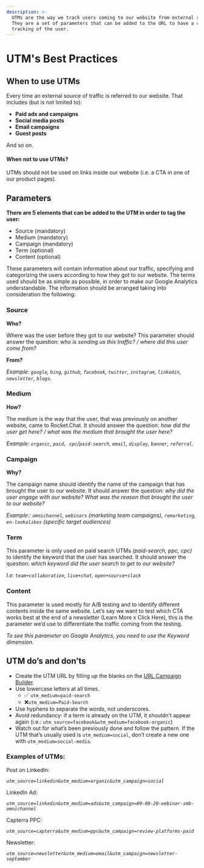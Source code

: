 ```yaml
---
description: >-
  UTMs are the way we track users coming to our website from external sources.
  They are a set of parameters that can be added to the URL to have a clear
  tracking of the user.
---
```


# UTM's Best Practices

## When to use UTMs

Every time an external source of traffic is referred to our website. That includes \(but is not limited to\):

* **Paid ads and campaigns**
* **Social media posts**
* **Email campaigns**
* **Guest posts**

And so on.

#### When **not** to use UTMs?

UTMs should not be used on links inside our website \(i.e. a CTA in one of our product pages\).

## Parameters

**There are 5 elements that can be added to the UTM in order to tag the user:**

* Source \(mandatory\)
* Medium \(mandatory\)
* Campaign \(mandatory\)
* Term \(optional\)
* Content \(optional\)

These parameters will contain information about our traffic, specifying and categorizing the users according to how they got to our website. The terms used should be as simple as possible, in order to make our Google Analytics understandable. The information should be arranged taking into consideration the following:

### **Source**

**Who?**

Where was the user before they got to our website? This parameter should answer the question: _who is sending us this traffic? / where did this user come from?_

**From?**

_Example: `google`, `bing`, `github`, `facebook`, `twitter`, `instagram`, `linkedin`, `newsletter`, `blogs`._

### **Medium**

**How?**

The medium is the way that the user, that was previously on another website, came to Rocket.Chat. It should answer the question: _how did the user get here? / what was the medium that brought the user here?_

_Example: `organic`, `paid, cpc`/`paid-search`, `email`, `display`, `banner`, `referral`._

### **Campaign**

**Why?**

The campaign name should identify the name of the campaign that has brought the user to our website. It should answer the question: _why did the user engage with our website? What was the reason that brought the user to our website?_

_Example:: `omnichannel`, `webinars` \(marketing team campaigns\), `remarketing`, `en-lookalikes` \(specific target audiences\)_

### **Term**

This parameter is only used on paid search UTMs _\(paid-search, ppc, cpc\)_ to identify the keyword that the user has searched. It should answer the question: _which keyword did the user search to get to our website?_

_I.e: `team+collaboration`, `live+chat`, `open+source+slack`_

### **Content**

This parameter is used mostly for A/B testing and to identify different contents inside the same website. Let’s say we want to test which CTA works best at the end of a newsletter \(Learn More x Click Here\), this is the parameter we’d use to differentiate the traffic coming from the testing.

_To see this parameter on Google Analytics, you need to use the Keyword dimension._

## **UTM do’s and don’ts**

* Create the UTM URL by filling up the blanks on the [URL Campaign Builder](https://ga-dev-tools.appspot.com/campaign-url-builder/). 
* Use lowercase letters at all times.
  * ✅ `utm_medium=paid-search` 
  * ❌`utm_medium=Paid-Search` 
* Use hyphens to separate the words, not underscores. 
* Avoid redundancy: if a term is already on the UTM, it shouldn’t appear again \(i.e.: `utm_source=facebook&utm_medium=facebook-organic`\) 
* Watch out for what’s been previously done and follow the pattern. If the UTM that’s usually used is `utm_medium=social`, don’t create a new one with `utm_medium=social-media`.

### Examples of UTMs:

Post on LinkedIn:

_`utm_source=linkedin&utm_medium=organic&utm_campaign=social`_

LinkedIn Ad: 

_`utm_source=linkedin&utm_medium=ads&utm_campaign=09-09-20-webinar-smb-omnichannel`_ 

Capterra PPC: 

_`utm_source=capterra&utm_medium=ppc&utm_campaign=review-platforms-paid`_

Newsletter: 

_`utm_source=newsletter&utm_medium=email&utm_campaign=newsletter-september`_

